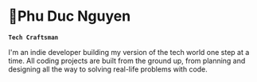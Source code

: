 # 🧗Phu Duc Nguyen

**`Tech Craftsman`**

I'm an indie developer building my version of the tech world one step at a time. All coding projects are built from the ground up, from planning and designing all the way to solving real-life problems with code.
